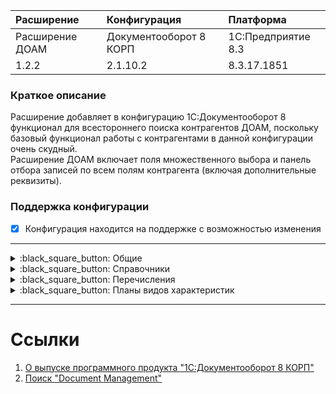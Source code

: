 | Расширение      | Конфигурация           | Платформа 
| :---            | :---                   | :--- 
| Расширение ДОАМ | Документооборот 8 КОРП | 1С:Предприятие 8.3 
| 1.2.2           | 2.1.10.2               | 8.3.17.1851 

### Краткое описание

Расширение добавляет в конфигурацию 1С:Документооборот 8 функционал для 
всестороннего поиска контрагентов ДОАМ, поскольку базовый функционал работы 
с контрагентами в данной конфигурации очень скудный.  
Расширение ДОАМ включает поля множественного выбора и панель отбора записей по 
всем полям контрагента (включая дополнительные реквизиты).

### Поддержка конфигурации

- [x] Конфигурация находится на поддержке с возможностью изменения

---
<details>
<summary>:black_square_button: Общие</summary><br />
  
  - Подсистемы  
    - [x] ОбновлениеИнформационнойБазыДокументооборот  
    - [ ] ДОАМ
  - Общие модули  
    - [x] ОбновлениеИнформационнойБазыДокументооборот  
    - [ ] ОбщийДОАМ
  - Общие картинки  
    - [ ] РазделУправлениеДОАМ  
    - [ ] РазделУправлениеДОАМ48
  
</details>
<details>
<summary>:black_square_button: Справочники</summary><br />

  - [x] Контрагенты

</details>
<details>
<summary>:black_square_button: Перечисления</summary><br />

  - [ ] СтадииВзаимодействия

</details>
<details>
<summary>:black_square_button: Планы видов характеристик  </summary><br />
  
  - [x] ДополнительныеРеквизитыИСведения
  
</details>

---
# Ссылки

1. [О выпуске программного продукта "1С:Документооборот 8 КОРП"](//1c.ru/news/info.jsp?id=12846)
2. [Поиск "Document Management"](//edt.1c.ru/search/?q=Document+Management&where=edt)

